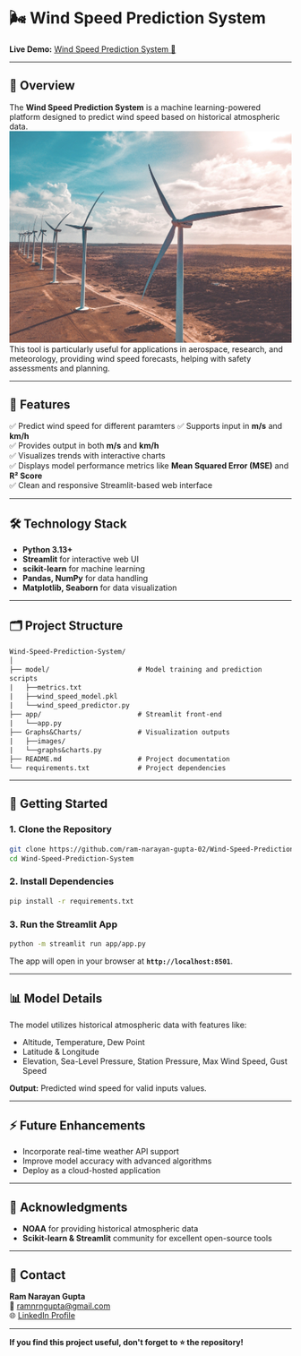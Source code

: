 
# 🌬️ Wind Speed Prediction System

**Live Demo:** [Wind Speed Prediction System 🚀](https://ram-narayan-gupta-02.github.io/Wind-Speed-Prediction-System/)  

---

## 📖 Overview

The **Wind Speed Prediction System** is a machine learning-powered platform designed to predict wind speed based on historical atmospheric data. 
![Wind Speed Prediction Model](wind-turbine.jpg)
This tool is particularly useful for applications in aerospace, research, and meteorology, providing wind speed forecasts, helping with safety assessments and planning.

---

## 🎯 Features

✅ Predict wind speed for different paramters
✅ Supports input in **m/s** and **km/h**  
✅ Provides output in both **m/s** and **km/h**  
✅ Visualizes trends with interactive charts  
✅ Displays model performance metrics like **Mean Squared Error (MSE)** and **R² Score**  
✅ Clean and responsive Streamlit-based web interface  

---

## 🛠️ Technology Stack

- **Python 3.13+**  
- **Streamlit** for interactive web UI  
- **scikit-learn** for machine learning  
- **Pandas, NumPy** for data handling  
- **Matplotlib, Seaborn** for data visualization  

---

## 🗂️ Project Structure

```
Wind-Speed-Prediction-System/
│
├── model/                      # Model training and prediction scripts
|   ├──metrics.txt       
|   ├──wind_speed_model.pkl
|   └──wind_speed_predictor.py             
├── app/                        # Streamlit front-end
|   └──app.py                  
├── Graphs&Charts/              # Visualization outputs
|   ├──images/
|   └──graphs&charts.py    
├── README.md                   # Project documentation
└── requirements.txt            # Project dependencies
```

---

## 🚀 Getting Started

### 1. Clone the Repository

```bash
git clone https://github.com/ram-narayan-gupta-02/Wind-Speed-Prediction-System.git
cd Wind-Speed-Prediction-System
```

### 2. Install Dependencies

```bash
pip install -r requirements.txt
```

### 3. Run the Streamlit App

```bash
python -m streamlit run app/app.py
```

The app will open in your browser at **`http://localhost:8501`**.

---

## 📊 Model Details

The model utilizes historical atmospheric data with features like:

- Altitude, Temperature, Dew Point 
- Latitude & Longitude  
- Elevation, Sea-Level Pressure, Station Pressure, Max Wind Speed, Gust Speed

**Output:** Predicted wind speed for valid inputs values.

---

## ⚡ Future Enhancements

- Incorporate real-time weather API support  
- Improve model accuracy with advanced algorithms  
- Deploy as a cloud-hosted application  

---

## 🙌 Acknowledgments

- **NOAA** for providing historical atmospheric data  
- **Scikit-learn & Streamlit** community for excellent open-source tools  

---

## 📩 Contact

**Ram Narayan Gupta**  
📧 [ramnrngupta@gmail.com](mailto:ramnrngupta@gmail.com)  
🌐 [LinkedIn Profile](https://www.linkedin.com/in/ram-narayan-gupta)  

---

**If you find this project useful, don't forget to ⭐ the repository!**
